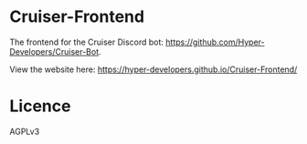 # Cruiser-Frontend
The frontend for the Cruiser Discord bot: https://github.com/Hyper-Developers/Cruiser-Bot.

View the website here: https://hyper-developers.github.io/Cruiser-Frontend/

# Licence
AGPLv3
